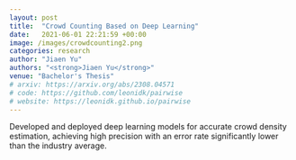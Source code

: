 ```yaml
---
layout: post
title:  "Crowd Counting Based on Deep Learning"
date:   2021-06-01 22:21:59 +00:00
image: /images/crowdcounting2.png
categories: research
author: "Jiaen Yu"
authors: "<strong>Jiaen Yu</strong>"
venue: "Bachelor's Thesis"
# arxiv: https://arxiv.org/abs/2308.04571
# code: https://github.com/leonidk/pairwise
# website: https://leonidk.github.io/pairwise
---
```

Developed and deployed deep learning models for accurate crowd density estimation, achieving high precision with an error rate significantly lower than the industry average.